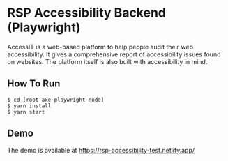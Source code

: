 # RSP Accessibility Backend (Playwright)
AccessIT is a web-based platform to help people audit their web accessibility. It gives a comprehensive report of accessibility issues found on websites. The platform itself is also built with accessibility in mind.

## How To Run
```
$ cd [root axe-playwright-node]
$ yarn install
$ yarn start
```

## Demo
The demo is available at https://rsp-accessibility-test.netlify.app/

